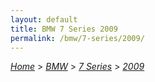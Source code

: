 ```yaml
---
layout: default
title: BMW 7 Series 2009
permalink: /bmw/7-series/2009/
---
```

[*Home*](/) > [*BMW*](/bmw/) > [*7 Series*](/bmw/7-series/) > [*2009*](/bmw/7-series/2009/)
